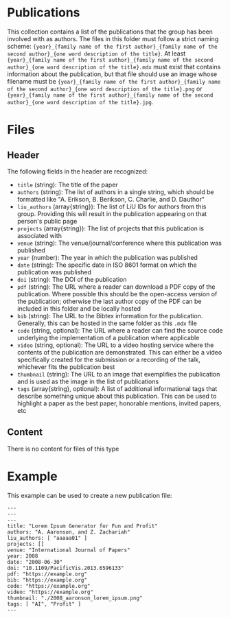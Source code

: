 # Publications
This collection contains a list of the publications that the group has been involved with as authors.  The files in this folder must follow a strict naming scheme: `{year}_{family name of the first author}_{family name of the second author}_{one word description of the title}`.  At least `{year}_{family name of the first author}_{family name of the second author}_{one word description of the title}.mdx` must exist that contains information about the publication, but that file should use an image whose filename must be `{year}_{family name of the first author}_{family name of the second author}_{one word description of the title}.png` or `{year}_{family name of the first author}_{family name of the second author}_{one word description of the title}.jpg`.


# Files
## Header
The following fields in the header are recognized:
 - `title` (string): The title of the paper
 - `authors` (string): The list of authors in a single string, which should be formatted like "A. Erikson, B. Berikson, C. Charlie, and D. Dauthor"
 - `liu_authors` (array{string}): The list of LiU IDs for authors from this group.  Providing this will result in the publication appearing on that person's public page
 - `projects` (array{string}): The list of projects that this publication is associated with
 - `venue` (string): The venue/journal/conference where this publication was published
 - `year` (number): The year in which the publication was published
 - `date` (string): The specific date in ISO 8601 format on which the publication was published
 - `doi` (string): The DOI of the publication
 - `pdf` (string): The URL where a reader can download a PDF copy of the publication.  Where possible this should be the open-access version of the publication; otherwise the last author copy of the PDF can be included in this folder and be locally hosted
 - `bib` (string): The URL to the Bibtex information for the publication. Generally, this can be hosted in the same folder as this `.mdx` file
 - `code` (string, optional): The URL where a reader can find the source code underlying the implementation of a publication where applicable
 - `video` (string, optional): The URL to a video hosting service where the contents of the publication are demonstrated.  This can either be a video specifically created for the submission or a recording of the talk, whichever fits the publication best
 - `thumbnail` (string): The URL to an image that exemplifies the publication and is used as the image in the list of publications
 - `tags` (array{string}, optional): A list of additional informational tags that describe something unique about this publication.  This can be used to highlight a paper as the best paper, honorable mentions, invited papers, etc

## Content
There is no content for files of this type


# Example
This example can be used to create a new publication file:

```mdx
---
---
---
title: "Lorem Ipsum Generator for Fun and Profit"
authors: "A. Aaronson, and Z. Zachariah"
liu_authors: [ "aaaaa01" ]
projects: []
venue: "International Journal of Papers"
year: 2008
date: "2008-06-30"
doi: "10.1109/PacificVis.2013.6596133"
pdf: "https://example.org"
bib: "https://example.org"
code: "https://example.org"
video: "https://example.org"
thumbnail: "./2008_aaronson_lorem_ipsum.png"
tags: [ "AI", "Profit" ]
---

```
